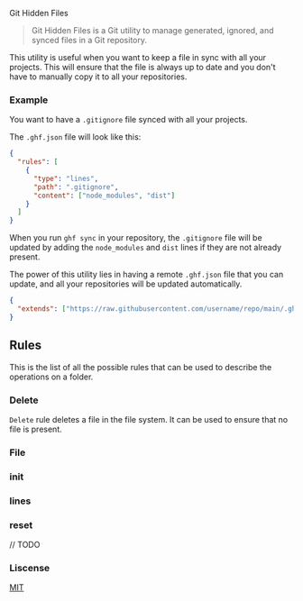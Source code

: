 Git Hidden Files

> Git Hidden Files is a Git utility to manage generated, ignored, and synced files in a Git repository.

This utility is useful when you want to keep a file in sync with all your projects. This will ensure that the file is always up to date and you don't have to manually copy it to all your repositories.

### Example

You want to have a `.gitignore` file synced with all your projects.

The `.ghf.json` file will look like this:

```json
{
  "rules": [
    {
      "type": "lines",
      "path": ".gitignore",
      "content": ["node_modules", "dist"]
    }
  ]
}
```

When you run `ghf sync` in your repository, the `.gitignore` file will be updated by adding the `node_modules` and `dist` lines if they are not already present.

The power of this utility lies in having a remote `.ghf.json` file that you can update, and all your repositories will be updated automatically.

```json
{
  "extends": ["https://raw.githubusercontent.com/username/repo/main/.ghf.json"] // This will be fetched and append the rules to the current rules at the beginning of the array of rules
}
```

## Rules

This is the list of all the possible rules that can be used to describe the operations on a folder.

### Delete

`Delete` rule deletes a file in the file system. It can be used to ensure that no file is present.

### File

### init

### lines

### reset

// TODO

### Liscense

[MIT](LICENSE)
